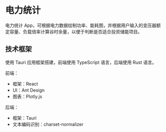 # 电力统计

电力统计 App，可根据电力数据绘制功率、能耗图，并根据用户输入的变压器额定容量、负载倍率计算谷时余量，以便于判断是否适合投资储能项目。

## 技术框架

使用 Tauri 应用框架搭建，前端使用 TypeScript 语言，后端使用 Rust 语言。

前端：
- 框架：React
- UI：Ant Design
- 图表：Plotly.js

后端：
- 框架：Tauri
- 文本编码识别：charset-normalizer
